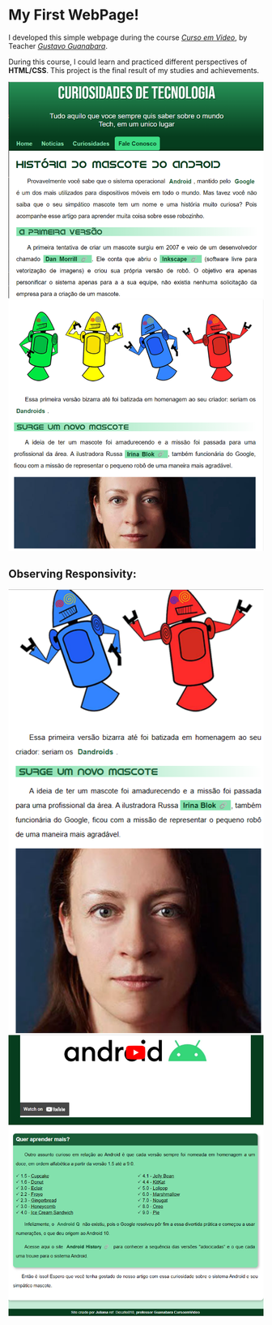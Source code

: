 # My First WebPage!

I developed this simple webpage during the course [*Curso em Video*](https://www.youtube.com/playlist?list=PLHz_AreHm4dlUpEXkY1AyVLQGcpSgVF8s), by Teacher [*Gustavo Guanabara*](https://github.com/gustavoguanabara/html-css).

During this course, I could learn and practiced different perspectives of **HTML/CSS**. This project is the final result of my studies and achievements.


![Image1](HTML-CSS/Exercises/Challenge010-improving/images-webpage-readme/First.png "Image1")
![Image2](HTML-CSS/Exercises/Challenge010-improving/images-webpage-readme/Second.png "Image2")

## **Observing Responsivity:**

![Image3](HTML-CSS/Exercises/Challenge010-improving/images-webpage-readme/Responsivity.png "Responsivity")
![Image4](HTML-CSS/Exercises/Challenge010-improving/images-webpage-readme/Last-foot.png "Image4")



